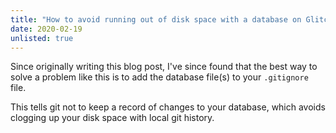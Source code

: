 ```yaml
---
title: "How to avoid running out of disk space with a database on Glitch"
date: 2020-02-19
unlisted: true
---
```


Since originally writing this blog post, I've since found that the best way to solve a problem like this is to add the database file(s) to your `.gitignore` file.

This tells git not to keep a record of changes to your database, which avoids clogging up your disk space with local git history.
